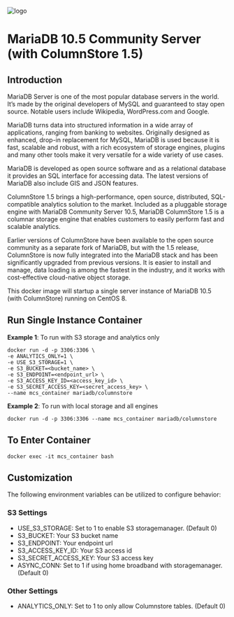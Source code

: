 ![logo](https://raw.githubusercontent.com/mariadb-corporation/mariadb-community-columnstore-docker/master/MDB-HLogo_RGB.jpg)

# MariaDB 10.5 Community Server (with ColumnStore 1.5)

## Introduction

MariaDB Server is one of the most popular database servers in the world. It’s made by the original developers of MySQL and guaranteed to stay open source. Notable users include Wikipedia, WordPress.com and Google.

MariaDB turns data into structured information in a wide array of applications, ranging from banking to websites. Originally designed as enhanced, drop-in replacement for MySQL, MariaDB is used because it is fast, scalable and robust, with a rich ecosystem of storage engines, plugins and many other tools make it very versatile for a wide variety of use cases.

MariaDB is developed as open source software and as a relational database it provides an SQL interface for accessing data. The latest versions of MariaDB also include GIS and JSON features.

ColumnStore 1.5 brings a high-performance, open source, distributed, SQL-compatible analytics solution to the market. Included as a pluggable storage engine with MariaDB Community Server 10.5, MariaDB ColumnStore 1.5 is a columnar storage engine that enables customers to easily perform fast and scalable analytics.

Earlier versions of ColumnStore have been available to the open source community as a separate fork of MariaDB, but with the 1.5 release, ColumnStore is now fully integrated into the MariaDB stack and has been significantly upgraded from previous versions. It is easier to install and manage, data loading is among the fastest in the industry, and it works with cost-effective cloud-native object storage.

This docker image will startup a single server instance of MariaDB 10.5 (with ColumnStore) running on CentOS 8.

## Run Single Instance Container

**Example 1**: To run with S3 storage and analytics only
```
docker run -d -p 3306:3306 \
-e ANALYTICS_ONLY=1 \
-e USE_S3_STORAGE=1 \
-e S3_BUCKET=<bucket_name> \
-e S3_ENDPOINT=<endpoint_url> \
-e S3_ACCESS_KEY_ID=<access_key_id> \
-e S3_SECRET_ACCESS_KEY=<secret_access_key> \
--name mcs_container mariadb/columnstore
```

**Example 2**: To run with local storage and all engines
```
docker run -d -p 3306:3306 --name mcs_container mariadb/columnstore
```

## To Enter Container
```
docker exec -it mcs_container bash
```

## Customization
The following environment variables can be utilized to configure behavior:

### S3 Settings
* USE_S3_STORAGE: Set to 1 to enable S3 storagemanager. (Default 0)
* S3_BUCKET: Your S3 bucket name
* S3_ENDPOINT: Your endpoint url
* S3_ACCESS_KEY_ID: Your S3 access id
* S3_SECRET_ACCESS_KEY: Your S3 access key
* ASYNC_CONN: Set to 1 if using home broadband with storagemanager. (Default 0)

### Other Settings
* ANALYTICS_ONLY: Set to 1 to only allow Columnstore tables. (Default 0)
